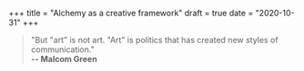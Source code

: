 +++
title = "Alchemy as a creative framework"
draft = true
date = "2020-10-31"
+++

> "But "art" is not art. "Art" is politics that has created new styles of communication."  
**-- Malcom Green**
